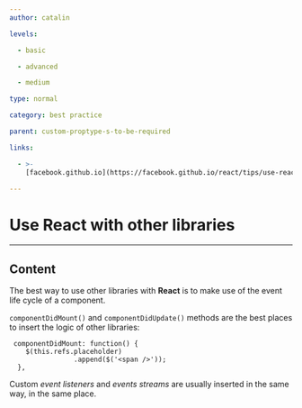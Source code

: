 ```yaml
---
author: catalin

levels:

  - basic

  - advanced

  - medium

type: normal

category: best practice

parent: custom-proptype-s-to-be-required

links:

  - >-
    [facebook.github.io](https://facebook.github.io/react/tips/use-react-with-other-libraries.html){website}

---
```

# Use **React** with other libraries

---
## Content

The best way to use other libraries with **React** is to make use of the event life cycle of a component.

 `componentDidMount()` and `componentDidUpdate()` methods are the best places to insert the logic of other libraries:


```
 componentDidMount: function() {
    $(this.refs.placeholder)
                .append($('<span />'));
  },
```

Custom *event listeners* and *events streams* are usually inserted in the same way, in the same place.
